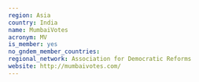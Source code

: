 ```yaml
---
region: Asia
country: India
name: MumbaiVotes
acronym: MV
is_member: yes
no_gndem_member_countries: 
regional_network: Association for Democratic Reforms
website: http://mumbaivotes.com/
---
```

